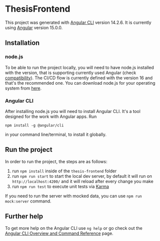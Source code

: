 # ThesisFrontend

This project was generated with [Angular CLI](https://github.com/angular/angular-cli) version 14.2.6. It is currently using [Angular](https://angular.io/docs)
version 15.0.0.

## Installation

### node.js

To be able to run the project locally, you will need to have node.js installed with the version, that is supporting currently used Angular (check [compatibility](https://stackoverflow.com/questions/60248452/is-there-a-compatibility-list-for-angular-angular-cli-and-node-js)). The CI/CD flow is currently defined with the version 16 and that's the recommended one. You can download node.js for your operating system from [here](https://nodejs.org/en/download/).

### Angular CLI

After installing node.js you will need to install Angular CLI. It's a tool designed for the work with Angular apps. Run

```
npm install -g @angular/cli
```

in your command line/terminal, to install it globally.

## Run the project

In order to run the project, the steps are as follows:

1. run `npm install` inside of the `thesis-frontend` folder
2. run `npm run start` to start the local dev server, by default it will run on `http://localhost:4200/` and it will reload after every change you make
3. run `npm run test` to execute unit tests via [Karma](https://karma-runner.github.io)

If you need to run the server with mocked data, you can use `npm run mock:server` command.

## Further help

To get more help on the Angular CLI use `ng help` or go check out the [Angular CLI Overview and Command Reference](https://angular.io/cli) page.
